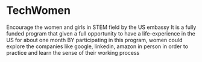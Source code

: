 # TechWomen
Encourage the women and girls in STEM field by the US embassy 
It is a fully funded program that given a full opportunity to have a life-experience in the US for about one month 
BY participating in this program, women could explore the companies like google, linkedin, amazon in person in order to practice and learn the sense of their working process

